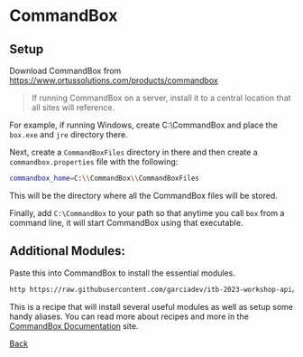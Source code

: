 # CommandBox

## Setup

Download CommandBox from https://www.ortussolutions.com/products/commandbox

> If running CommandBox on a server, install it to a central location that all sites will reference.

For example, if running Windows, create C:\CommandBox and place the `box.exe` and `jre` directory there.

Next, create a `CommandBoxFiles` directory in there and then create a `commandbox.properties` file with the following:

```bash
commandbox_home=C:\\CommandBox\\CommandBoxFiles
```

This will be the directory where all the CommandBox files will be stored.

Finally, add `C:\CommandBox` to your path so that anytime you call `box` from a command line, it will start CommandBox using that executable.

## Additional Modules:

Paste this into CommandBox to install the essential modules.

```bash
http https://raw.githubusercontent.com/garciadev/itb-2023-workshop-api/main/essentials.boxr | recipe
```

This is a recipe that will install several useful modules as well as setup some handy aliases. You can read more about recipes and more in the <a href="https://commandbox.ortusbooks.com/" target="_blank">CommandBox Documentation</a> site.


[Back](../readMe.md)
